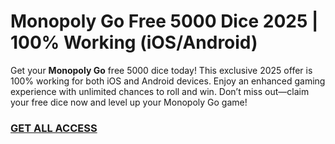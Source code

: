 # Monopoly Go Free 5000 Dice 2025 | 100% Working (iOS/Android)

Get your **Monopoly Go** free 5000 dice today! This exclusive 2025 offer is 100% working for both iOS and Android devices. Enjoy an enhanced gaming experience with unlimited chances to roll and win. Don’t miss out—claim your free dice now and level up your Monopoly Go game!

### [GET ALL ACCESS](https://freerewards.xyz/monopoly/go/)
